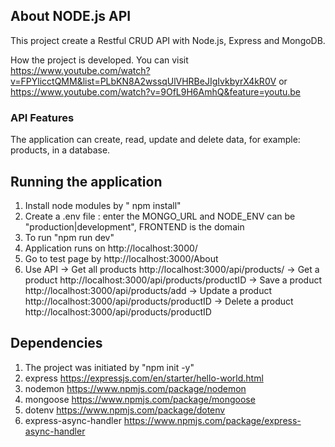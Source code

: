 ## About NODE.js API

This project create a Restful CRUD API with Node.js, Express and MongoDB.

How the project is developed. You can visit https://www.youtube.com/watch?v=FPYlicctQMM&list=PLbKN8A2wssqUlVHRBeJIgIvkbyrX4kR0V or https://www.youtube.com/watch?v=9OfL9H6AmhQ&feature=youtu.be

### API Features

The application can create, read, update and delete data, for example: products, in a database.

## Running the application

1. Install node modules by " npm install"
2. Create a .env file : enter the MONGO_URL and NODE_ENV can be "production|development", FRONTEND is the domain
3. To run "npm run dev"
4. Application runs on http://localhost:3000/
5. Go to test page by http://localhost:3000/About
6. Use API
    -> Get all products http://localhost:3000/api/products/
    -> Get a product http://localhost:3000/api/products/productID
    -> Save a product http://localhost:3000/api/products/add
    -> Update a product http://localhost:3000/api/products/productID
    -> Delete a product http://localhost:3000/api/products/productID

## Dependencies

1. The project was initiated by "npm init -y"
2. express https://expressjs.com/en/starter/hello-world.html
3. nodemon https://www.npmjs.com/package/nodemon 
4. mongoose https://www.npmjs.com/package/mongoose
5. dotenv https://www.npmjs.com/package/dotenv
6. express-async-handler https://www.npmjs.com/package/express-async-handler

